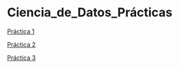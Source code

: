 # Ciencia_de_Datos_Prácticas

[Práctica 1](https://github.com/mayraberrones94/Ciencia_de_Datos/blob/master/Practica%201.ipynb)


[Práctica 2](https://github.com/mayraberrones94/Ciencia_de_Datos/blob/master/Pr%C3%A1ctica%202.ipynb)


[Práctica 3](https://github.com/mayraberrones94/Ciencia_de_Datos/blob/master/Pr%C3%A1ctica%202.ipynb)
